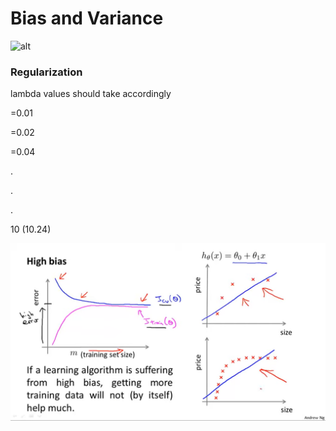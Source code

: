 # Bias and Variance

![alt](https://miro.medium.com/max/705/1*5tVSPNctf9THy75oDQsM2Q.png)

### Regularization

lambda values should take accordingly

=0.01

=0.02

=0.04

.

.

.

10 (10.24)

![alt](https://github.com/RAHULPONNANA/Innominds-Internship/blob/master/Screenshot%20(182).png)

